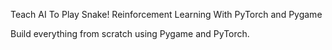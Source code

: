 Teach AI To Play Snake! Reinforcement Learning With PyTorch and Pygame

Build everything from scratch using Pygame and PyTorch. 

